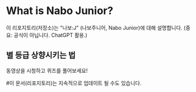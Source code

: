 # What is Nabo Junior?
이 리포지토리(저장소)는 "나보:J" (나보주니어, Nabo Junior)에 대해 설명합니다.
(중요: 공식이 아닙니다. ChatGPT 활용.)

## 별 등급 상향시키는 법
동영상을 시청하고 퀴즈를 풀어보세요!

#이 문서(리포지토리)는 지속적으로 업데이트 될 수도 있습니다.
